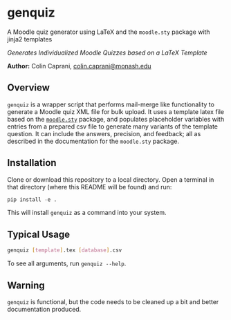 # genquiz
A Moodle quiz generator using LaTeX and the `moodle.sty` package with jinja2 templates

*Generates Individualized Moodle Quizzes based on a LaTeX Template*

**Author:** Colin Caprani,
[colin.caprani@monash.edu](mailto://colin.caprani@monash.edu)

## Overview
`genquiz` is a wrapper script that performs mail-merge like functionality to generate a Moodle quiz XML file for bulk upload. It uses a template latex file based on the [`moodle.sty`](https://framagit.org/mattgk/moodle) package, and populates placeholder variables with entries from a prepared csv file to generate many variants of the template question. It can include the answers, precision, and feedback; all as described in the documentation for the `moodle.sty` package.

## Installation
Clone or download this repository to a local directory. Open a terminal in that directory (where this README will be found) and run:

```python
pip install -e .
```

This will install `genquiz` as a command into your system.

## Typical Usage

```bash
genquiz [template].tex [database].csv
```

To see all arguments, run `genquiz --help`.

## Warning
`genquiz` is functional, but the code needs to be cleaned up a bit and better documentation produced.

